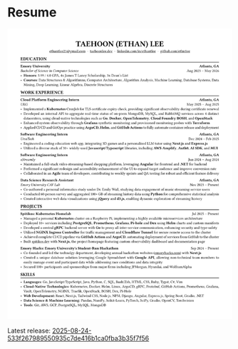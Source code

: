 # Resume

![resume](./assets/resume.png)

Latest release: [2025-08-24-533f267989550935c7de416b1ca0fba3b35f7f56](https://github.com/ethn1ee/resume/releases/tag/2025-08-24-533f267989550935c7de416b1ca0fba3b35f7f56)
